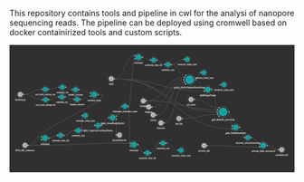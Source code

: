 This repository contains tools and pipeline in cwl for the analysi of nanopore sequencing reads. The pipeline can be deployed using cromwell based on docker containirized tools and custom scripts. 

![alt text](https://github.com/teoloup/nanopore_fusion/blob/main/PIPELINE_FIGURE.jpeg?raw=true)
